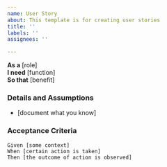 ```yaml
---
name: User Story
about: This template is for creating user stories
title: ''
labels: ''
assignees: ''

---
```


**As a** [role]  
**I need** [function]  
**So that** [benefit]  
	   
### Details and Assumptions
* [document what you know]
	   
### Acceptance Criteria  
	   
```gherkin
Given [some context]
When [certain action is taken]
Then [the outcome of action is observed]
```
